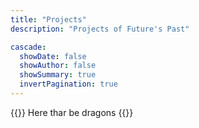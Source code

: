 ```yaml
---
title: "Projects"
description: "Projects of Future's Past"

cascade:
  showDate: false
  showAuthor: false
  showSummary: true
  invertPagination: true
---
```


{{<lead>}}
Here thar be dragons
{{</lead>}}

